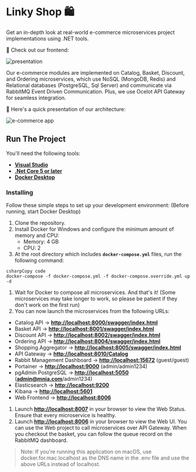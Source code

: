 # **Linky Shop 🛍️**

Get an in-depth look at real-world e-commerce microservices project implementations using .NET tools.

🚀 Check out our frontend:

![presentation](images/presentation.gif)

Our e-commerce modules are implemented on Catalog, Basket, Discount, and Ordering microservices, which use NoSQL (MongoDB, Redis) and Relational databases (PostgreSQL, Sql Server) and communicate via RabbitMQ Event Driven Communication. Plus, we use Ocelot API Gateway for seamless integration.

🎥 Here's a quick presentation of our architecture:

![e-commerce app](images/e-commerce%20app.png)

## **Run The Project**

You'll need the following tools:

- **[Visual Studio](https://visualstudio.microsoft.com/downloads/)**
- **[.Net Core 5 or later](https://dotnet.microsoft.com/download/dotnet-core/5)**
- **[Docker Desktop](https://www.docker.com/products/docker-desktop)**

### **Installing**

Follow these simple steps to set up your development environment: (Before running, start Docker Desktop)

1. Clone the repository.
2. Install Docker for Windows and configure the minimum amount of memory and CPU:
    - Memory: 4 GB
    - CPU: 2
3. At the root directory which includes **`docker-compose.yml`** files, run the following command:

```
csharpCopy code
docker-compose -f docker-compose.yml -f docker-compose.override.yml up -d

```

1. Wait for Docker to compose all microservices. And that's it! (Some microservices may take longer to work, so please be patient if they don't work on the first run)
2. You can now launch the microservices from the following URLs:
- Catalog API -> **[http://localhost:8000/swagger/index.html](http://localhost:8000/swagger/index.html)**
- Basket API -> **[http://localhost:8001/swagger/index.html](http://localhost:8001/swagger/index.html)**
- Discount API -> **[http://localhost:8002/swagger/index.html](http://localhost:8002/swagger/index.html)**
- Ordering API -> **[http://localhost:8004/swagger/index.html](http://localhost:8004/swagger/index.html)**
- Shopping.Aggregator -> **[http://localhost:8005/swagger/index.html](http://localhost:8005/swagger/index.html)**
- API Gateway -> **[http://localhost:8010/Catalog](http://localhost:8010/Catalog)**
- Rabbit Management Dashboard -> **[http://localhost:15672](http://localhost:15672/)** (guest/guest)
- Portainer -> **[http://localhost:9000](http://localhost:9000/)** (admin/admin1234)
- pgAdmin PostgreSQL -> **[http://localhost:5050](http://localhost:5050/)** (**[admin@mnia.com](mailto:admin@mnia.com)**/admin1234)
- Elasticsearch -> **[http://localhost:9200](http://localhost:9200/)**
- Kibana -> **[http://localhost:5601](http://localhost:5601/)**
- Web Frontend -> **[http://localhost:8006](http://localhost:8006/)**
1. Launch **[http://localhost:8007](http://localhost:8007/)** in your browser to view the Web Status. Ensure that every microservice is healthy.
2. Launch **[http://localhost:8006](http://localhost:8006/)** in your browser to view the Web UI. You can use the Web project to call microservices over API Gateway. When you checkout the basket, you can follow the queue record on the RabbitMQ dashboard.

> Note: If you're running this application on macOS, use docker.for.mac.localhost as the DNS name in the .env file and use the above URLs instead of localhost.
>
